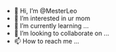 - 👋 Hi, I’m @MesterLeo
- 👀 I’m interested in ur mom
- 🌱 I’m currently learning ...
- 💞️ I’m looking to collaborate on ...
- 📫 How to reach me ...

<!---
MesterLeo/MesterLeo is a ✨ special ✨ repository because its `README.md` (this file) appears on your GitHub profile.
You can click the Preview link to take a look at your changes.
--->
